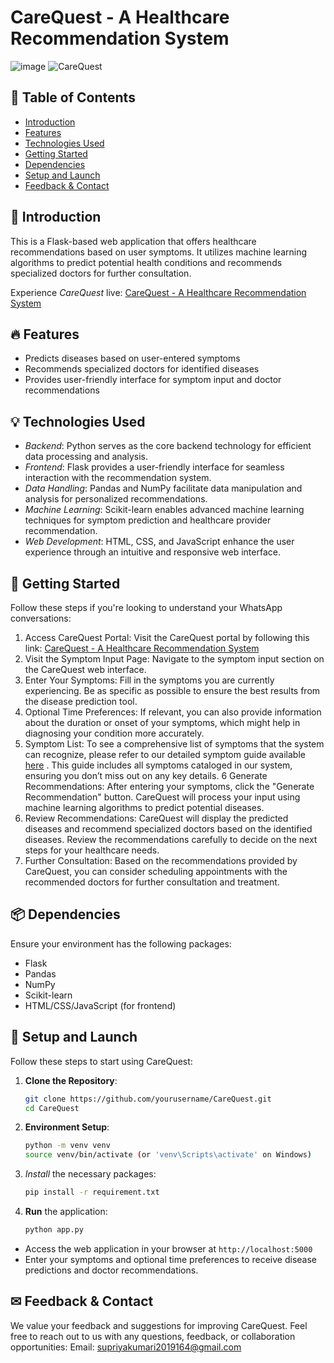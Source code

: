 # CareQuest - A Healthcare Recommendation System
![image](https://github.com/Supriyasingh22/CareQuest---A-HealthCare-Recommender-System/assets/111740123/4380abaf-84aa-4f69-84ba-dcdb59ef86c2)
![CareQuest](https://github.com/Supriyasingh22/CareQuest---A-HealthCare-Recommender-System/assets/111740123/f505d455-fd99-473f-8b81-90d1b8504405)

## 📜 Table of Contents

- [Introduction](#-introduction)
- [Features](#-features)
- [Technologies Used](#-technologies-used)
- [Getting Started](#-getting-started)
- [Dependencies](#-dependencies)
- [Setup and Launch](#-setup-and-launch)
- [Feedback & Contact](#-feedback--contact)

## 🌟 Introduction

This is a Flask-based web application that offers healthcare recommendations based on user symptoms. It utilizes machine learning algorithms to predict potential health conditions and recommends specialized doctors for further consultation.

Experience *CareQuest* live: [CareQuest - A Healthcare Recommendation System](https://carequest-a-healthcare-recommender.onrender.com/)

## 🔥 Features
- Predicts diseases based on user-entered symptoms
- Recommends specialized doctors for identified diseases
- Provides user-friendly interface for symptom input and doctor recommendations

## 💡 Technologies Used

- *Backend*: Python serves as the core backend technology for efficient data processing and analysis.
- *Frontend*: Flask provides a user-friendly interface for seamless interaction with the recommendation system.
- *Data Handling*: Pandas and NumPy facilitate data manipulation and analysis for personalized recommendations.
- *Machine Learning*: Scikit-learn enables advanced machine learning techniques for symptom prediction and healthcare provider recommendation.
- *Web Development*: HTML, CSS, and JavaScript enhance the user experience through an intuitive and responsive web interface.

## 🚀 Getting Started

Follow these steps if you're looking to understand your WhatsApp conversations:

1. Access CareQuest Portal: Visit the CareQuest portal by following this link: [CareQuest - A Healthcare Recommendation System](https://carequest-a-healthcare-recommender.onrender.com/)
2. Visit the Symptom Input Page: Navigate to the symptom input section on the CareQuest web interface.
3. Enter Your Symptoms: Fill in the symptoms you are currently experiencing. Be as specific as possible to ensure the best results from the disease prediction tool.
4. Optional Time Preferences: If relevant, you can also provide information about the duration or onset of your symptoms, which might help in diagnosing your condition more accurately.
5. Symptom List: To see a comprehensive list of symptoms that the system can recognize, please refer to our detailed symptom guide available [here](https://drive.google.com/file/d/1MsG4Iqc-_MrH__UOaw5AnM5nDs9q7h7I/view)
. This guide includes all symptoms cataloged in our system, ensuring you don’t miss out on any key details.
6 Generate Recommendations: After entering your symptoms, click the "Generate Recommendation" button. CareQuest will process your input using machine learning algorithms to predict potential diseases.
7. Review Recommendations: CareQuest will display the predicted diseases and recommend specialized doctors based on the identified diseases. Review the recommendations carefully to decide on the next steps for your healthcare needs.
8. Further Consultation: Based on the recommendations provided by CareQuest, you can consider scheduling appointments with the recommended doctors for further consultation and treatment.

## 📦 Dependencies

Ensure your environment has the following packages:

- Flask
- Pandas
- NumPy
- Scikit-learn
- HTML/CSS/JavaScript (for frontend)

## 💼 Setup and Launch

Follow these steps to start using CareQuest:

1. **Clone the Repository**:
   ```bash
   git clone https://github.com/yourusername/CareQuest.git
   cd CareQuest
2. **Environment Setup**:
    ```bash
   python -m venv venv
   source venv/bin/activate (or 'venv\Scripts\activate' on Windows)
3. *Install* the necessary packages:
    ```bash
   pip install -r requirement.txt
4. **Run** the application:
   ```bash
   python app.py

- Access the web application in your browser at `http://localhost:5000`
- Enter your symptoms and optional time preferences to receive disease predictions and doctor recommendations.

## ✉ Feedback & Contact
We value your feedback and suggestions for improving CareQuest. Feel free to reach out to us with any questions, feedback, or collaboration opportunities:
Email: supriyakumari2019164@gmail.com

